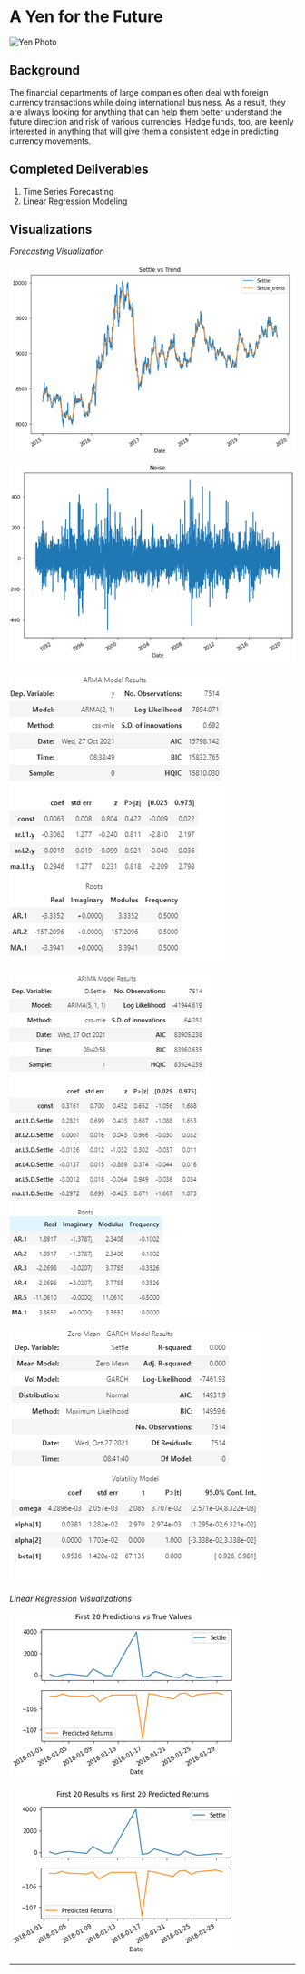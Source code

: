 # A Yen for the Future

![Yen Photo](Images/unit-10-readme-photo.png)

## Background

The financial departments of large companies often deal with foreign currency transactions while doing international business. As a result, they are always looking for anything that can help them better understand the future direction and risk of various currencies. Hedge funds, too, are keenly interested in anything that will give them a consistent edge in predicting currency movements.

## Completed Deliverables

1. Time Series Forecasting
2. Linear Regression Modeling

## Visualizations

_Forecasting Visualization_

![Settle vs Trend](https://github.com/cpanagopoulos/A-Yen-For-The-Future/blob/main/Visualizations/TS%20Analysis%20-%20Settle%20v%20Trend.PNG)

![Noise](https://github.com/cpanagopoulos/A-Yen-For-The-Future/blob/main/Visualizations/TSA-Settle%20Noise.PNG)

![ARMA Resuts](https://github.com/cpanagopoulos/A-Yen-For-The-Future/blob/main/Visualizations/TSA-ARMA%20model%20results.PNG)

![ARIMA Results](https://github.com/cpanagopoulos/A-Yen-For-The-Future/blob/main/Visualizations/TSA-ARIMA%20model%20results.PNG)

![GARCH Results](https://github.com/cpanagopoulos/A-Yen-For-The-Future/blob/main/Visualizations/TSA-Garch%20Model%20Results.PNG)

_Linear Regression Visualizations_

![1st 20 Predictions vs True Values](https://github.com/cpanagopoulos/A-Yen-For-The-Future/blob/main/Visualizations/RA-1st_20_Predictions%20v%20True%20Values.PNG)

![1st 20 Predictions vs 1st 20 Returns](https://github.com/cpanagopoulos/A-Yen-For-The-Future/blob/main/Visualizations/RA-1st_20_Predictions%20v%201st_20_Returns.PNG)

- - -
